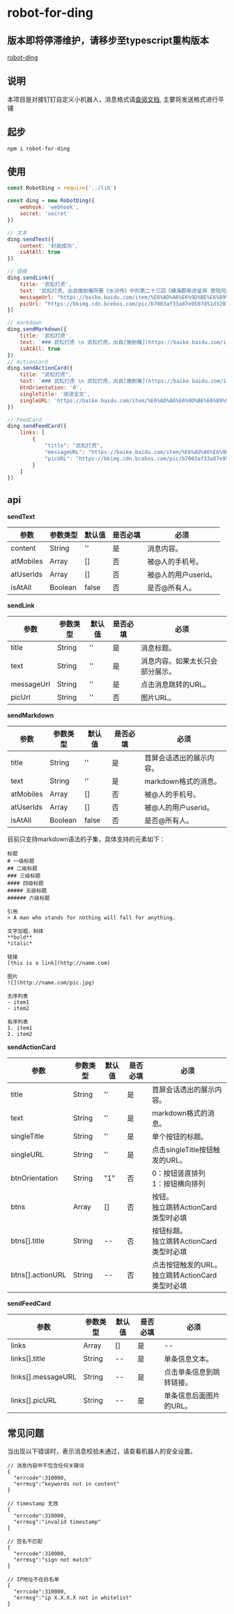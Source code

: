 # robot-for-ding

## 版本即将停滞维护，请移步至typescript重构版本
[robot-ding](https://www.npmjs.com/package/@tnnevol/robot-ding)

## 说明
本项目是对接钉钉自定义小机器人，消息格式请[查阅文档](https://developers.dingtalk.com/document/app/custom-robot-access/title-72m-8ag-pqw), 主要将发送格式进行平铺
## 起步
```shell
npm i robot-for-ding
```

## 使用
```javascript
const RobotDing = require('../lib')

const ding = new RobotDing({
    webhook: 'webhook',
    secret: 'secret'
})

// 文本
ding.sendText({
    content: '封装成功',
    isAtAll: true
})

// 链接
ding.sendLink({
    title: '武松打虎',
    text: '武松打虎，出自施耐庵所著《水浒传》中的第二十三回《横海郡柴进留宾 景阳冈武松打虎》，主要讲述梁山好汉武松回家探望哥哥，途中路过景阳冈。在冈下酒店喝了十八碗酒，踉跄着向冈上走去。行不多时，只见一棵树上写着：“近因景阳冈猛虎伤人，但有过往客商，应结伙成队过冈，请勿自误。”武松认为，这是酒家写来吓人的，为的是让过客住他的店，没有理它，继续往前走。太阳快落山时，武松来到一破庙前，见庙门贴了一张官府告示，武松读后，方知山上真有虎，待要回去住店，怕店家笑话，又继续向前走。由于酒力发作，便找了一块大青石，仰身躺下，刚要入睡，忽听一阵狂风呼啸，一只眼睛上翘，额头白色的老虎朝武松扑了过来，武松急忙一闪身，躲在老虎背后。老虎一纵身，武松又躲了过去。老虎急了，大吼一声，用尾巴向武松打来，武松又急忙跳开，并趁猛虎转身的那一霎间，举起哨棒，运足力气，朝虎头猛打下去。只听"咔嚓"一声，哨棒打在树枝上。老虎兽性大发，又向武松扑过来，武松扔掉半截棒，顺势骑在虎背上，左手揪住老虎头上的皮，右手猛击虎头，没多久就把老虎打得眼、嘴、鼻、耳到处流血，趴在地上不能动弹。武松怕老虎装死，举起半截哨棒又打了一阵，见那老虎确实没气了，才住手。从此武松威名大震。',
    messageUrl: "https://baike.baidu.com/item/%E6%AD%A6%E6%9D%BE%E6%89%93%E8%99%8E/10966239?fr=aladdin",
    picUrl: "https://bkimg.cdn.bcebos.com/pic/b7003af33a87e9507d51d32011385343fbf2b433?x-bce-process=image/resize,m_lfit,w_268,limit_1/format,f_jpg"
})

// markdown
ding.sendMarkdown({
    title: '武松打虎',
    text: `### 武松打虎 \n 武松打虎，出自[施耐庵](https://baike.baidu.com/item/%E6%96%BD%E8%80%90%E5%BA%B5)所著[《水浒传》](https://baike.baidu.com/item/%E6%B0%B4%E6%B5%92%E4%BC%A0)中的第二十三回《横海郡柴进留宾 景阳冈武松打虎》，主要讲述梁山好汉武松回家探望哥哥，途中路过景阳冈。在冈下酒店喝了十八碗酒，踉跄着向冈上走去。行不多时，只见一棵树上写着：“近因景阳冈猛虎伤人，但有过往客商，应结伙成队过冈，请勿自误。”武松认为，这是酒家写来吓人的，为的是让过客住他的店，没有理它，继续往前走。太阳快落山时，武松来到一破庙前，见庙门贴了一张官府告示，武松读后，方知山上真有虎，待要回去住店，怕店家笑话，又继续向前走。由于酒力发作，便找了一块大青石，仰身躺下，刚要入睡，忽听一阵狂风呼啸，一只眼睛上翘，额头白色的老虎朝武松扑了过来，武松急忙一闪身，躲在老虎背后。老虎一纵身，武松又躲了过去。老虎急了，大吼一声，用尾巴向武松打来，武松又急忙跳开，并趁猛虎转身的那一霎间，举起哨棒，运足力气，朝虎头猛打下去。只听"咔嚓"一声，哨棒打在树枝上。老虎兽性大发，又向武松扑过来，武松扔掉半截棒，顺势骑在虎背上，左手揪住老虎头上的皮，右手猛击虎头，没多久就把老虎打得眼、嘴、鼻、耳到处流血，趴在地上不能动弹。武松怕老虎装死，举起半截哨棒又打了一阵，见那老虎确实没气了，才住手。从此武松威名大震。![武松打虎](https://bkimg.cdn.bcebos.com/pic/b7003af33a87e9507d51d32011385343fbf2b433?x-bce-process=image/resize,m_lfit,w_268,limit_1/format,f_jpg)`,
    isAtAll: true
})
// ActionCard
ding.sendActionCard({
    title: "武松打虎",
    text: `### 武松打虎 \n 武松打虎，出自[施耐庵](https://baike.baidu.com/item/%E6%96%BD%E8%80%90%E5%BA%B5)所著[《水浒传》](https://baike.baidu.com/item/%E6%B0%B4%E6%B5%92%E4%BC%A0)中的第二十三回《横海郡柴进留宾 景阳冈武松打虎》，主要讲述梁山好汉武松回家探望哥哥，途中路过景阳冈。在冈下酒店喝了十八碗酒，踉跄着向冈上走去。行不多时，只见一棵树上写着：“近因景阳冈猛虎伤人，但有过往客商，应结伙成队过冈，请勿自误。”武松认为，这是酒家写来吓人的，为的是让过客住他的店，没有理它，继续往前走。太阳快落山时，武松来到一破庙前，见庙门贴了一张官府告示，武松读后，方知山上真有虎，待要回去住店，怕店家笑话，又继续向前走。由于酒力发作，便找了一块大青石，仰身躺下，刚要入睡，忽听一阵狂风呼啸，一只眼睛上翘，额头白色的老虎朝武松扑了过来，武松急忙一闪身，躲在老虎背后。老虎一纵身，武松又躲了过去。老虎急了，大吼一声，用尾巴向武松打来，武松又急忙跳开，并趁猛虎转身的那一霎间，举起哨棒，运足力气，朝虎头猛打下去。只听"咔嚓"一声，哨棒打在树枝上。老虎兽性大发，又向武松扑过来，武松扔掉半截棒，顺势骑在虎背上，左手揪住老虎头上的皮，右手猛击虎头，没多久就把老虎打得眼、嘴、鼻、耳到处流血，趴在地上不能动弹。武松怕老虎装死，举起半截哨棒又打了一阵，见那老虎确实没气了，才住手。从此武松威名大震。![武松打虎](https://bkimg.cdn.bcebos.com/pic/b7003af33a87e9507d51d32011385343fbf2b433?x-bce-process=image/resize,m_lfit,w_268,limit_1/format,f_jpg)`,
    btnOrientation: '0',
    singleTitle: '阅读全文',
    singleURL: 'https://baike.baidu.com/item/%E6%AD%A6%E6%9D%BE%E6%89%93%E8%99%8E/10966239?fr=aladdin'
})

// FeedCard
ding.sendFeedCard({
    links: [
        {
            "title": "武松打虎",
            "messageURL": "https://baike.baidu.com/item/%E6%AD%A6%E6%9D%BE%E6%89%93%E8%99%8E/10966239?fr=aladdin",
            "picURL": "https://bkimg.cdn.bcebos.com/pic/b7003af33a87e9507d51d32011385343fbf2b433?x-bce-process=image/resize,m_lfit,w_268,limit_1/format,f_jpg"
        }
    ]
})
```

## api
**sendText**

参数 | 参数类型 | 默认值 | 是否必填 | 必须
----- | ----- | ----- | ----- | -----
content|String|''|是| 消息内容。
atMobiles|Array|[]|否| 被@人的手机号。
atUserIds|Array|[]|否| 被@人的用户userid。
isAtAll|Boolean|false|否| 是否@所有人。

**sendLink**

参数 | 参数类型 | 默认值 | 是否必填 | 必须
----- | ----- | ----- | ----- | -----
title|String|''|是| 消息标题。
text|String|''|是| 消息内容。如果太长只会部分展示。
messageUrl|String|''|是| 点击消息跳转的URL。
picUrl|String|''|否| 图片URL。

**sendMarkdown**

参数 | 参数类型 | 默认值 | 是否必填 | 必须
----- | ----- | ----- | ----- | -----
title|String|''|是| 首屏会话透出的展示内容。
text|String|''|是| markdown格式的消息。
atMobiles|Array|[]|否| 被@人的手机号。
atUserIds|Array|[]|否| 被@人的用户userid。
isAtAll|Boolean|false|否| 是否@所有人。

目前只支持markdown语法的子集，具体支持的元素如下：
```text
标题
# 一级标题
## 二级标题
### 三级标题
#### 四级标题
##### 五级标题
###### 六级标题

引用
> A man who stands for nothing will fall for anything.

文字加粗、斜体
**bold**
*italic*

链接
[this is a link](http://name.com)

图片
![](http://name.com/pic.jpg)

无序列表
- item1
- item2

有序列表
1. item1
2. item2
```

**sendActionCard**

参数 | 参数类型 | 默认值 | 是否必填 | 必须
----- | ----- | ----- | ----- | -----
title|String|''|是| 首屏会话透出的展示内容。
text|String|''|是| markdown格式的消息。
singleTitle|String|''|是| 单个按钮的标题。
singleURL|String|''|是| 点击singleTitle按钮触发的URL。
btnOrientation|String|"1"|否| 0：按钮竖直排列 <br /> 1：按钮横向排列
btns|Array|[]|否|按钮。<br />独立跳转ActionCard类型时必填
btns[].title|String|--|否|按钮标题。<br />独立跳转ActionCard类型时必填
btns[].actionURL|String|--|否|点击按钮触发的URL。<br />独立跳转ActionCard类型时必填


**sendFeedCard**

参数 | 参数类型 | 默认值 | 是否必填 | 必须
----- | ----- | ----- | ----- | -----
links|Array|[]|是| --
links[].title|String|--|是| 单条信息文本。
links[].messageURL|String|--|是| 点击单条信息到跳转链接。
links[].picURL|String|--|是| 单条信息后面图片的URL。

## 常见问题
当出现以下错误时，表示消息校验未通过，请查看机器人的安全设置。
```text
// 消息内容中不包含任何关键词
{
  "errcode":310000,
  "errmsg":"keywords not in content"
}

// timestamp 无效
{
  "errcode":310000,
  "errmsg":"invalid timestamp"
}

// 签名不匹配
{
  "errcode":310000,
  "errmsg":"sign not match"
}

// IP地址不在白名单
{
  "errcode":310000,
  "errmsg":"ip X.X.X.X not in whitelist"
}
```
